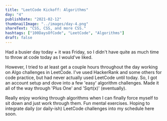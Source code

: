 ```yaml
---
title: "LeetCode Kickoff: Algorithms"
day: "4"
publishDate: "2021-02-12"
thumbnailImage: "../images/day-4.png"
shareText: "CSS, CSS, and more CSS."
hashtags: ["100DaysOfCode", "LeetCode", "Algorithms"]
draft: false
---
```


Had a busier day today + it was Friday, so I didn't have quite as much time to throw at code today as I would've liked.

However, I tried to at least get a couple hours throughout the day working on Algo challenges in LeetCode. I've used HackerRank and some others for code practice, but had never actually used LeetCode until today. So, I got an account setup and dove into a few 'easy' algorithm challenges. Made it all of the way through 'Plus One' and 'Sqrt(x)' (eventually).

Really enjoy working through algorithms when I can finally force myself to sit down and just work through them. Fun mental exercises. Hoping to integrate daily (or daily-ish) LeetCode challenges into my schedule here soon.
